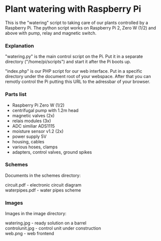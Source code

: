 # Plant watering with Raspberry Pi

This is the "watering" script to taking care of our plants controlled by a Raspberry Pi. The python script works on Raspberry Pi 2, Zero W (1/2) and above
with pump, relay and magnetic switch.

### Explanation
"watering.py" is the main control script on the Pi. Put it in a separate directory ("/home/pi/scripts") and start it after the Pi boots up.

"index.php" is our PHP script for our web interface. Put in a specific directory under the document root of your webspace. After that you can remotly control the Pi putting this URL to the adressbar of your browser.     

### Parts list
- Raspberry Pi Zero W (1/2)
- centrifugal pump with 1.2m head
- magnetic valves (2x)
- relais modules (3x)
- ADC similiar ADS1115
- moisture sensor v1.2 (2x)
- power supply 5V
- housing, cables
- various hoses, clamps
- adapters, control valves, ground spikes

### Schemes
Documents in the schemes directory:

circuit.pdf      - electronic circuit diagram <br>
waterpipes.pdf   - water pipes scheme <br>

### Images
Images in the image directory:

watering.jpg     - ready solution on a barrel  <br>
controlunit.jpg  - control unit under construction <br>
web.png          - web frontend <br>


